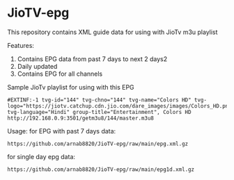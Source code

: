 # JioTV-epg

This repository contains XML guide data for using with JioTv m3u playlist

Features:
1. Contains EPG data from past 7 days to next 2 days2
2. Daily updated
3. Contains EPG for all channels

Sample JioTv playlist for using with this EPG
```
#EXTINF:-1 tvg-id="144" tvg-chno="144" tvg-name="Colors HD" tvg-logo="https://jiotv.catchup.cdn.jio.com/dare_images/images/Colors_HD.png" tvg-language="Hindi" group-title="Entertainment", Colors HD 
http://192.168.0.9:3501/getm3u8/144/master.m3u8
```
Usage:
for EPG with past 7 days data:
```
https://github.com/arnab8820/JioTV-epg/raw/main/epg.xml.gz
```

for single day epg data:
```
https://github.com/arnab8820/JioTV-epg/raw/main/epg1d.xml.gz
```
